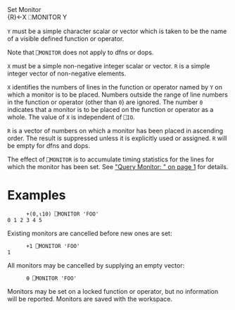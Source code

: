 <div class="heading">
  <div class="name">Set Monitor</div>
  <div class="command">{R}←X ⎕MONITOR Y</div>
</div>

`Y` must be a simple character scalar or vector which is taken to be the name of a visible defined function or operator.

Note that `⎕MONITOR` does not apply to  dfns or dops.

`X` must be a simple non-negative integer scalar or vector.  `R` is a simple integer vector of non-negative elements.

`X` identifies the numbers of lines in the function or operator named by `Y` on which a monitor is to be placed.  Numbers outside the range of line numbers in the function or operator (other than `0`) are ignored.  The number `0` indicates that a monitor is to be placed on the function or operator as a whole.  The value of `X` is independent of `⎕IO`.

`R` is a vector of numbers on which a monitor has been placed in ascending order.  The result is suppressed unless it is explicitly used or assigned. `R` will be empty for dfns and dops.

The effect of `⎕MONITOR` is to accumulate timing statistics for the lines for which the monitor has been set.  See ["Query Monitor: " on page 1](/query-monitor.md#QueryMonitor) for details.

# Examples
```apl
      +(0,⍳10) ⎕MONITOR 'FOO'
0 1 2 3 4 5
```

Existing monitors are cancelled before new ones are set:
```apl
      +1 ⎕MONITOR 'FOO'
1
```

All monitors may be cancelled by supplying an empty vector:
```apl
      ⍬ ⎕MONITOR 'FOO'
```

Monitors may be set on a locked function or operator, but no information will be reported.  Monitors are saved with the workspace.
